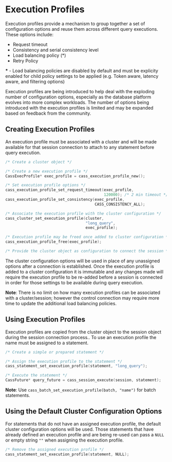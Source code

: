 # Execution Profiles

Execution profiles provide a mechanism to group together a set of configuration
options and reuse them across different query executions. These options include:

* Request timeout
* Consistency and serial consistency level
* Load balancing policy (*)
* Retry Policy

__*__ - Load balancing policies are disabled by default and must be explicity
        enabled for child policy settings to be applied (e.g. Token aware,
        latency aware, and filtering options)

Execution profiles are being introduced to help deal with the exploding number
of configuration options, especially as the database platform evolves into more
complex workloads. The number of options being introduced with the execution
profiles is limited and may be expanded based on feedback from the community.

## Creating Execution Profiles

An execution profile must be associated with a cluster and will be made
available for that session connection to attach to any statement before query
execution.

```c
/* Create a cluster object */

/* Create a new execution profile */
CassExecProfile* exec_profile = cass_execution_profile_new();

/* Set execution profile options */
cass_execution_profile_set_request_timeout(exec_profile,
                                           120000); /* 2 min timeout */
cass_execution_profile_set_consistency(exec_profile,
                                       CASS_CONSISTENCY_ALL);

/* Associate the execution profile with the cluster configuration */
cass_cluster_set_execution_profile(cluster,
                                   "long_query",
                                   exec_profile);

/* Execution profile may be freed once added to cluster configuration */
cass_execution_profile_free(exec_profile);

/* Provide the cluster object as configuration to connect the session */
```

The cluster configuration options will be used in place of any unassigned
options after a connection is established. Once the execution profile is added
to a cluster configuration it is immutable and any changes made will require
the execution profile to be re-added before a session is connected in order for
those settings to be available during query execution.

__Note__: There is no limit on how many execution profiles can be associated
          with a cluster/session; however the control connection may require
          more time to update the additional load balancing policies.

## Using Execution Profiles

Execution profiles are copied from the cluster object to the session object
during the session connection process.. To use an execution profile the name
must be assigned to a statement.

```c
/* Create a simple or prepared statement */

/* Assign the execution profile to the statement */
cass_statement_set_execution_profile(statement, "long_query");

/* Execute the statement */
CassFuture* query_future = cass_session_execute(session, statement);
```

__Note__: Use `cass_batch_set_execution_profile(batch, "name")` for batch
          statements.

## Using the Default Cluster Configuration Options

For statements that do not have an assigned execution profile, the default
cluster configuration options will be used. Those statements that have already
defined an execution profile and are being re-used can pass a `NULL` or empty
string `""` when assigning the execution profile.

```c
/* Remove the assigned execution profile */
cass_statement_set_execution_profile(statement, NULL);
```
